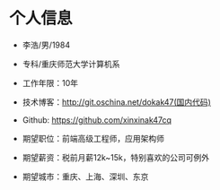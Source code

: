 # 个人信息

 - 李浩/男/1984 
 - 专科/重庆师范大学计算机系 
 - 工作年限：10年
 - 技术博客：http://git.oschina.net/dokak47(国内代码)
 - Github: https://github.com/xinxinak47cq

 - 期望职位：前端高级工程师，应用架构师
 - 期望薪资：税前月薪12k~15k，特别喜欢的公司可例外
 - 期望城市：重庆、上海、深圳、东京